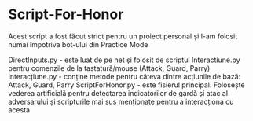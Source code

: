 # Script-For-Honor
Acest script a fost făcut strict pentru un proiect personal și l-am folosit numai împotriva bot-ului din Practice Mode

DirectInputs.py - este luat de pe net și folosit de scriptul Interactiune.py pentru comenzile de la tastatură/mouse (Attack, Guard, Parry)
Interacțiune.py - conține metode pentru câteva dintre acțiunile de bază: Attack, Guard, Parry
ScriptForHonor.py - este fisierul principal. Folosește vederea artificială pentru detectarea indicatorilor de gardă și atac al adversarului și scripturile mai sus menționate pentru a interacționa cu acesta
